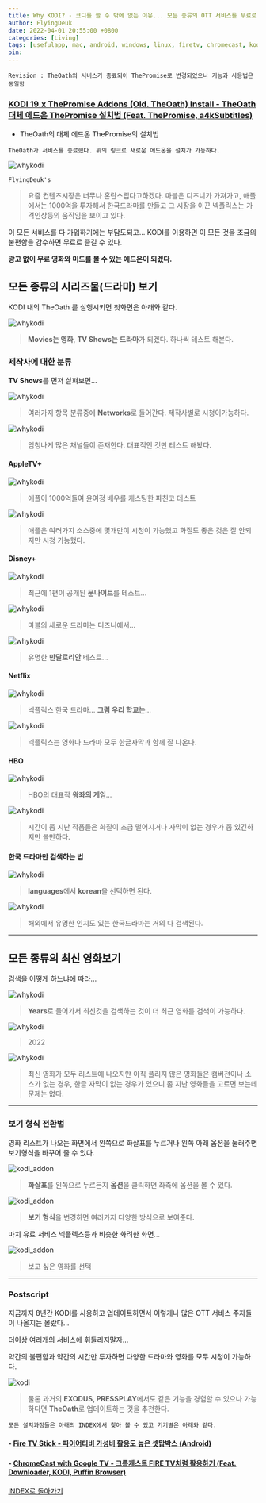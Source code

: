 ```yaml
---
title: Why KODI? - 코디를 쓸 수 밖에 없는 이유... 모든 종류의 OTT 서비스를 무료로... (Feat. ThePromise, AppleTV+, Disney+, Amazon, Netflix, HBO...)
author: FlyingDeuk
date: 2022-04-01 20:55:00 +0800
categories: [Living]
tags: [usefulapp, mac, android, windows, linux, firetv, chromecast, kodi, thewhykodi]
pin:
---
```


`Revision : TheOath의 서비스가 종료되어 ThePromise로 변경되었으나 기능과 사용법은 동일함`

### [KODI 19.x ThePromise Addons (Old. TheOath) Install - TheOath 대체 에드온 ThePromise 설치법 (Feat. ThePromise, a4kSubtitles)](/posts/promise/)
  - TheOath의 대체 에드온 ThePromise의 설치법

`TheOath가 서비스를 종료했다. 위의 링크로 새로운 에드온을 설치가 가능하다.`

![whykodi](/img/living/kodi/whykodi16.jpg)

`FlyingDeuk's`
> 요즘 컨텐츠시장은 너무나 혼란스럽다고하겠다. 마블은 디즈니가 가져가고, 애플에서는 1000억을 투자해서 한국드라마를 만들고 그 시장을 이끈 넥플릭스는 가격인상등의 움직임을 보이고 있다.

이 모든 서비스를 다 가입하기에는 부담도되고... KODI를 이용하면 이 모든 것을 조금의 불편함을 감수하면 무료로 즐길 수 있다.

**광고 없이 무료 영화와 미드를 볼 수 있는 에드온이 되겠다.**

## 모든 종류의 시리즈물(드라마) 보기
KODI 내의 TheOath 를 실행시키면 첫화면은 아래와 같다.

![whykodi](/img/living/kodi/oath25.jpg)
> **Movies는 영화**, **TV Shows는 드라마**가 되겠다. 하나씩 테스트 해본다.

### 제작사에 대한 분류
**TV Shows**를 먼저 살펴보면...

![whykodi](/img/living/kodi/whykodi10.jpg)
> 여러가지 항목 분류중에 **Networks**로 들어간다. 제작사별로 시청이가능하다.

![whykodi](/img/living/kodi/whykodi17.jpg)
> 엄청나게 많은 채널들이 존재한다. 대표적인 것만 테스트 해봤다.


#### AppleTV+

![whykodi](/img/living/kodi/whykodi2.jpg)
> 애플이 1000억들여 윤여정 배우를 캐스팅한 파친코 테스트

![whykodi](/img/living/kodi/whykodi1.jpg)
> 애플은 여러가지 소스중에 몇개만이 시청이 가능했고 화질도 좋은 것은 잘 안되지만 시청 가능했다.

#### Disney+

![whykodi](/img/living/kodi/whykodi3.jpg)
> 최근에 1편이 공개된 **문나이트**를 테스트...

![whykodi](/img/living/kodi/whykodi4.jpg)
> 마블의 새로운 드라마는 디즈니에서...

![whykodi](/img/living/kodi/whykodi5.jpg)
> 유명한 **만달로리안** 테스트...

#### Netflix

![whykodi](/img/living/kodi/whykodi6.jpg)
> 넥플릭스 한국 드라마... **그럼 우리 학교는**...

![whykodi](/img/living/kodi/whykodi7.jpg)
> 넥플릭스는 영화나 드라마 모두 한글자막과 함께 잘 나온다.

#### HBO

![whykodi](/img/living/kodi/whykodi8.jpg)
> HBO의 대표작 **왕좌의 게임**...

![whykodi](/img/living/kodi/whykodi9.jpg)
> 시간이 좀 지난 작품들은 화질이 조금 떨어지거나 자막이 없는 경우가 좀 있긴하지만 볼만하다.

#### 한국 드라마만 검색하는 법

![whykodi](/img/living/kodi/whykodi12.jpg)
> **languages**에서 **korean**을 선택하면 된다.

![whykodi](/img/living/kodi/whykodi11.jpg)
> 해외에서 유명한 인지도 있는 한국드라마는 거의 다 검색된다.

-----------

## 모든 종류의 최신 영화보기
검색을 어떻게 하느냐에 따라...

![whykodi](/img/living/kodi/whykodi15.jpg)
> **Years**로 들어가서 최신것을 검색하는 것이 더 최근 영화를 검색이 가능하다.

![whykodi](/img/living/kodi/whykodi14.jpg)
> 2022

![whykodi](/img/living/kodi/whykodi13.jpg)
> 최신 영화가 모두 리스트에 나오지만 아직 풀리지 않은 영화들은 캠버전이나 소스가 없는 경우, 한글 자막이 없는 경우가 있으니 좀 지난 영화들을 고르면 보는데 문제는 없다.

--------

### 보기 형식 전환법
영화 리스트가 나오는 화면에서 왼쪽으로 화살표를 누르거나 왼쪽 아래 옵션을 눌러주면 보기형식을 바꾸어 줄 수 있다.

![kodi_addon](/img/living/kodi/oath27.jpg)
> **화살표**를 왼쪽으로 누르든지 **옵션**을 클릭하면 좌측에 옵션을 볼 수 있다.

![kodi_addon](/img/living/kodi/oath28.jpg)
> **보기 형식**을 변경하면 여러가지 다양한 방식으로 보여준다.

마치 유료 서비스 넥플렉스등과 비슷한 화려한 화면...

![kodi_addon](/img/living/kodi/oath29.jpg)
> 보고 싶은 영화를 선택


----------

### Postscript
지금까지 8년간 KODI를 사용하고 업데이트하면서 이렇게나 많은 OTT 서비스 주자들이 나올지는 몰랐다...

더이상 여러개의 서비스에 휘둘리지말자...

약간의 불편함과 약간의 시간만 투자하면 다양한 드라마와 영화를 모두 시청이 가능하다.

![kodi](/img/living/kodi/exodus.jpg)
> 물론 과거의 **EXODUS, PRESSPLAY**에서도 같은 기능을 경험할 수 있으나 가능하다면 **TheOath**로 업데이트하는 것을 추천한다.

`모든 설치과정들은 아래의 INDEX에서 찾아 볼 수 있고 기기별은 아래와 같다.`

#### - [Fire TV Stick - 파이어티비 가성비 활용도 높은 셋탑박스 (Android)](/posts/FireTV/)

#### - [ChromeCast with Google TV - 크롬캐스트 FIRE TV처럼 활용하기 (Feat. Downloader, KODI, Puffin Browser)](/posts/ChromeCast/)


[INDEX로 돌아가기](/posts/KODI/)

